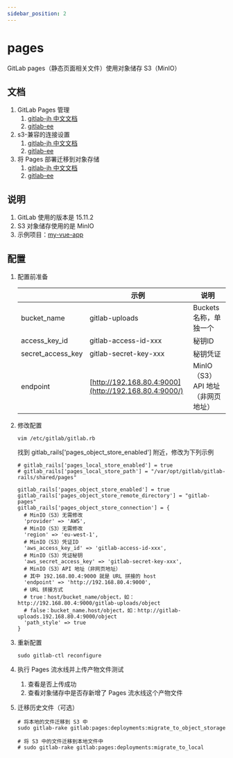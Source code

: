 ```yaml
---
sidebar_position: 2
---
```


# pages

GitLab pages（静态页面相关文件）使用对象储存 S3（MinIO）

## 文档

1. GitLab Pages 管理
    1. [gitlab-jh 中文文档](https://docs.gitlab.cn/jh/administration/pages/index.html)
    2. [gitlab-ee](https://docs.gitlab.com/ee/administration/pages/index.html)
2. s3-兼容的连接设置
    1. [gitlab-jh 中文文档](https://docs.gitlab.cn/jh/administration/pages/index.html#s3-%E5%85%BC%E5%AE%B9%E7%9A%84%E8%BF%9E%E6%8E%A5%E8%AE%BE%E7%BD%AE)
    2. [gitlab-ee](https://docs.gitlab.com/ee/administration/pages/index.html#s3-compatible-connection-settings)
3. 将 Pages 部署迁移到对象存储
    1. [gitlab-jh 中文文档](https://docs.gitlab.cn/jh/administration/pages/index.html#%E5%B0%86-pages-%E9%83%A8%E7%BD%B2%E8%BF%81%E7%A7%BB%E5%88%B0%E5%AF%B9%E8%B1%A1%E5%AD%98%E5%82%A8)
    2. [gitlab-ee](https://docs.gitlab.com/ee/administration/pages/index.html#migrate-pages-deployments-to-object-storage)

## 说明

1. GitLab 使用的版本是 15.11.2
2. S3 对象储存使用的是 MinIO
3. 示例项目：[my-vue-app](https://jihulab.com/xuxiaowei-com-cn/my-vue-app)

## 配置

1. 配置前准备

   |                   | 示例                                                    | 说明                     |
   |-------------------|-------------------------------------------------------|------------------------|
   | bucket_name       | gitlab-uploads                                        | Buckets 名称，单独一个        |
   | access_key_id     | gitlab-access-id-xxx                                  | 秘钥ID                   |
   | secret_access_key | gitlab-secret-key-xxx                                 | 秘钥凭证                   |
   | endpoint          | [http://192.168.80.4:9000](http://192.168.80.4:9000/) | MinIO（S3）API 地址（非网页地址） |

2. 修改配置

   ```shell
   vim /etc/gitlab/gitlab.rb
   ```

   找到 gitlab_rails['pages_object_store_enabled'] 附近，修改为下列示例

   ```shell
   # gitlab_rails['pages_local_store_enabled'] = true
   # gitlab_rails['pages_local_store_path'] = "/var/opt/gitlab/gitlab-rails/shared/pages"
   
   gitlab_rails['pages_object_store_enabled'] = true
   gitlab_rails['pages_object_store_remote_directory'] = "gitlab-pages"
   gitlab_rails['pages_object_store_connection'] = {
     # MinIO（S3）无需修改
     'provider' => 'AWS',
     # MinIO（S3）无需修改
     'region' => 'eu-west-1',
     # MinIO（S3）凭证ID
     'aws_access_key_id' => 'gitlab-access-id-xxx',
     # MinIO（S3）凭证秘钥
     'aws_secret_access_key' => 'gitlab-secret-key-xxx',
     # MinIO（S3）API 地址（非网页地址）
     # 其中 192.168.80.4:9000 就是 URL 拼接的 host
     'endpoint' => 'http://192.168.80.4:9000',
     # URL 拼接方式
     # true：host/bucket_name/object，如：http://192.168.80.4:9000/gitlab-uploads/object
     # false：bucket_name.host/object，如：http://gitlab-uploads.192.168.80.4:9000/object
     'path_style' => true
   }
   ```

3. 重新配置

   ```shell
   sudo gitlab-ctl reconfigure
   ```

4. 执行 Pages 流水线并上传产物文件测试
    1. 查看是否上传成功
    2. 查看对象储存中是否存新增了 Pages 流水线这个产物文件
5. 迁移历史文件（可选）

   ```shell
   # 将本地的文件迁移到 S3 中
   sudo gitlab-rake gitlab:pages:deployments:migrate_to_object_storage
   
   # 将 S3 中的文件迁移到本地文件中
   # sudo gitlab-rake gitlab:pages:deployments:migrate_to_local
   ```
